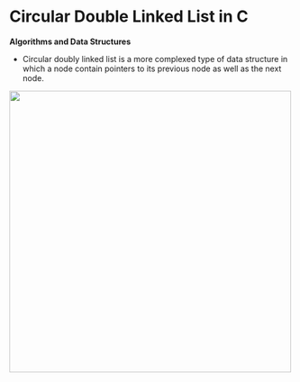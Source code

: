 # Circular Double Linked List in C

**Algorithms and Data Structures**

- Circular doubly linked list is a more complexed type of data structure in which a node contain pointers to its previous node as well as the next node.

<img src = "..\asssets\Illustration.PNG" width = 500>
